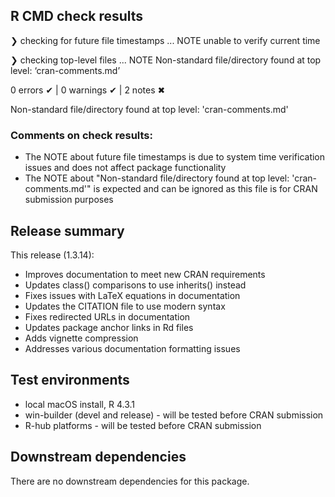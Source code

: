 ## R CMD check results

❯ checking for future file timestamps ... NOTE
  unable to verify current time

❯ checking top-level files ... NOTE
  Non-standard file/directory found at top level:
    ‘cran-comments.md’

0 errors ✔ | 0 warnings ✔ | 2 notes ✖
  
  Non-standard file/directory found at top level:
  'cran-comments.md'
  
### Comments on check results:
* The NOTE about future file timestamps is due to system time verification issues and does not affect package functionality
* The NOTE about "Non-standard file/directory found at top level: 'cran-comments.md'" is expected and can be ignored as this file is for CRAN submission purposes

## Release summary

This release (1.3.14):

* Improves documentation to meet new CRAN requirements
* Updates class() comparisons to use inherits() instead
* Fixes issues with LaTeX equations in documentation
* Updates the CITATION file to use modern syntax
* Fixes redirected URLs in documentation
* Updates package anchor links in Rd files
* Adds vignette compression
* Addresses various documentation formatting issues

## Test environments

* local macOS install, R 4.3.1
* win-builder (devel and release) - will be tested before CRAN submission
* R-hub platforms - will be tested before CRAN submission

## Downstream dependencies

There are no downstream dependencies for this package.
